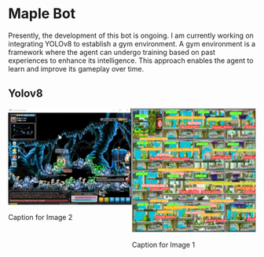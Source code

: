 # Maple Bot

Presently, the development of this bot is ongoing. I am currently working on integrating YOLOv8 to establish a gym environment. A gym environment is a framework where the agent can undergo training based on past experiences to enhance its intelligence. This approach enables the agent to learn and improve its gameplay over time.

## Yolov8 
<div style="position: relative;">

  <div style="position: absolute; left: 0; top: 0; width: 50%;">
    <img src="https://github.com/Whiteii/Maple_Bot/blob/main/Images/maplestory_background.JPG" alt="Image 2" width="400"/>
    <p>Caption for Image 2</p>
  </div>

  <div style="position: absolute; right: 0; top: 0; width: 50%;">
    <img src="https://github.com/Whiteii/Maple_Bot/blob/main/gym-maple/position_minimap_detector/runs/detect/train/val_batch0_labels.jpg" alt="Image 1" width="400"/>
    <p>Caption for Image 1</p>
  </div>

</div>

Currently, I am implementing YOLOv8 to capture faces of monsters and my character's position on the minimap. Additionally, there is a green circle on the minimap indicating a certain aspect of the environment.
